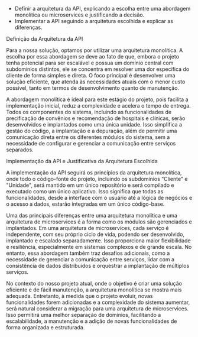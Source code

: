 - Definir a arquitetura da API, explicando a escolha entre uma abordagem monolítica ou microservices e justificando a decisão.
- Implementar a API seguindo a arquitetura escolhida e explicar as diferenças.

Definição da Arquitetura da API

Para a nossa solução, optamos por utilizar uma arquitetura monolítica. A escolha por essa abordagem se deve ao fato de que, embora o projeto tenha potencial para ser escalável e possua um domínio central com subdomínios distintos, ele se concentra em resolver uma dor específica do cliente de forma simples e direta. O foco principal é desenvolver uma solução eficiente, que atenda às necessidades atuais com o menor custo possível, tanto em termos de desenvolvimento quanto de manutenção.

A abordagem monolítica é ideal para este estágio do projeto, pois facilita a implementação inicial, reduz a complexidade e acelera o tempo de entrega. Todos os componentes do sistema, incluindo as funcionalidades de precificação de convênios e recomendação de hospitais e clínicas, serão desenvolvidos e implantados como uma única unidade. Isso simplifica a gestão do código, a implantação e a depuração, além de permitir uma comunicação direta entre os diferentes módulos do sistema, sem a necessidade de configurar e gerenciar a comunicação entre serviços separados.

Implementação da API e Justificativa da Arquitetura Escolhida

A implementação da API seguirá os princípios da arquitetura monolítica, onde todo o código-fonte do projeto, incluindo os subdomínios "Cliente" e "Unidade", será mantido em um único repositório e será compilado e executado como um único aplicativo. Isso significa que todas as funcionalidades, desde a interface com o usuário até a lógica de negócios e o acesso a dados, estarão integradas em um único código-base.

Uma das principais diferenças entre uma arquitetura monolítica e uma arquitetura de microservices é a forma como os módulos são gerenciados e implantados. Em uma arquitetura de microservices, cada serviço é independente, com seu próprio ciclo de vida, podendo ser desenvolvido, implantado e escalado separadamente. Isso proporciona maior flexibilidade e resiliência, especialmente em sistemas complexos e de grande escala. No entanto, essa abordagem também traz desafios adicionais, como a necessidade de gerenciar a comunicação entre serviços, lidar com a consistência de dados distribuídos e orquestrar a implantação de múltiplos serviços.

No contexto do nosso projeto atual, onde o objetivo é criar uma solução eficiente e de fácil manutenção, a arquitetura monolítica se mostra mais adequada. Entretanto, à medida que o projeto evoluir, novas funcionalidades forem adicionadas e a complexidade do sistema aumentar, será natural considerar a migração para uma arquitetura de microservices. Isso permitirá uma melhor separação de domínios, facilitando a escalabilidade, a manutenção e a adição de novas funcionalidades de forma organizada e estruturada.

